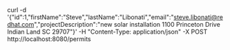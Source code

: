 curl -d '{"id":1,"firstName":"Steve","lastName":"Libonati","email":"steve.libonati@redhat.com","projectDescription":"new solar installation 1100 Princeton Drive Indian Land SC 29707"}' -H "Content-Type: application/json" -X POST http://localhost:8080/permits